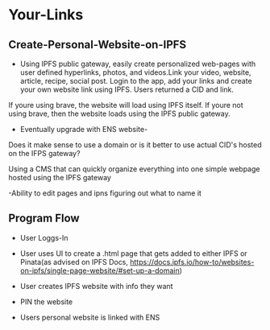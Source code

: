# Your-Links 

## Create-Personal-Website-on-IPFS
- Using IPFS public gateway, easily create personalized web-pages with user defined hyperlinks, photos, and videos.Link your video, website, article, recipe, social post. Login to the app, add your links and create your own website link using IPFS. Users returned a CID and link.

If youre using brave, the website will load using IPFS itself. If youre not using brave, then the website loads using the IPFS public gateway. 


- Eventually upgrade with ENS website-  


Does it make sense to use a domain or is it better to use actual CID's hosted on the IFPS gateway? 



Using a CMS that can quickly organize everything into one simple webpage hosted using the IPFS gateway

-Ability to edit pages and ipns figuring out what to name it

## Program Flow

- User Loggs-In 

- User uses UI to create a .html page that gets added to either IPFS or Pinata(as advised on IPFS Docs, https://docs.ipfs.io/how-to/websites-on-ipfs/single-page-website/#set-up-a-domain)

- User creates IPFS website with info they want
  
- PIN the website
- Users personal website is linked with ENS



